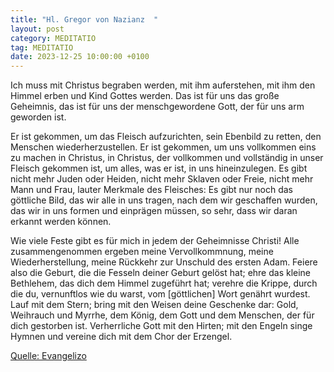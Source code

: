 ```yaml
---
title: "Hl. Gregor von Nazianz  "
layout: post
category: MEDITATIO
tag: MEDITATIO
date: 2023-12-25 10:00:00 +0100
---
```

Ich muss mit Christus begraben werden, mit ihm auferstehen, mit ihm den Himmel erben und Kind Gottes werden. Das ist für uns das große Geheimnis, das ist für uns der menschgewordene Gott, der für uns arm geworden ist.

Er ist gekommen, um das Fleisch aufzurichten, sein Ebenbild zu retten, den Menschen wiederherzustellen.<!--more--> Er ist gekommen, um uns vollkommen eins zu machen in Christus, in Christus, der vollkommen und vollständig in unser Fleisch gekommen ist, um alles, was er ist, in uns hineinzulegen. Es gibt nicht mehr Juden oder Heiden, nicht mehr Sklaven oder Freie, nicht mehr Mann und Frau, lauter Merkmale des Fleisches: Es gibt nur noch das göttliche Bild, das wir alle in uns tragen, nach dem wir geschaffen wurden, das wir in uns formen und einprägen müssen, so sehr, dass wir daran erkannt werden können.

Wie viele Feste gibt es für mich in jedem der Geheimnisse Christi! Alle zusammengenommen ergeben meine Vervollkommnung, meine Wiederherstellung, meine Rückkehr zur Unschuld des ersten Adam. Feiere also die Geburt, die die Fesseln deiner Geburt gelöst hat; ehre das kleine Bethlehem, das dich dem Himmel zugeführt hat; verehre die Krippe, durch die du, vernunftlos wie du warst, vom [göttlichen] Wort genährt wurdest. Lauf mit dem Stern; bring mit den Weisen deine Geschenke dar: Gold, Weihrauch und Myrrhe, dem König, dem Gott und dem Menschen, der für dich gestorben ist. Verherrliche Gott mit den Hirten; mit den Engeln singe Hymnen und vereine dich mit dem Chor der Erzengel.



[Quelle: Evangelizo](https://evangeliumtagfuertag.org/DE/gospel)